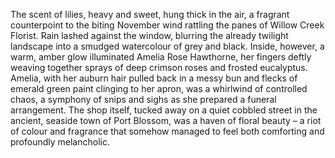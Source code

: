 The scent of lilies, heavy and sweet, hung thick in the air, a fragrant counterpoint to the biting November wind rattling the panes of  Willow Creek Florist.  Rain lashed against the window, blurring the already twilight landscape into a smudged watercolour of grey and black.  Inside, however, a warm, amber glow illuminated Amelia Rose Hawthorne, her fingers deftly weaving together sprays of deep crimson roses and frosted eucalyptus. Amelia, with her auburn hair pulled back in a messy bun and flecks of emerald green paint clinging to her apron, was a whirlwind of controlled chaos, a symphony of snips and sighs as she prepared a funeral arrangement.  The shop itself, tucked away on a quiet cobbled street in the ancient, seaside town of Port Blossom, was a haven of floral beauty – a riot of colour and fragrance that somehow managed to feel both comforting and profoundly melancholic.

